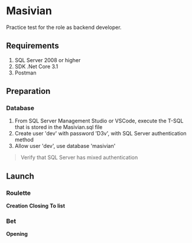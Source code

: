 # Masivian
Practice test for the role as backend developer.

## Requirements
1. SQL Server 2008 or higher
2. SDK .Net Core 3.1
3. Postman

## Preparation

### Database
1. From SQL Server Management Studio or VSCode, execute the T-SQL that is stored in the Masivian.sql file
2. Create user 'dev' with password 'D3v', with SQL Server authentication method
3. Allow user 'dev', use database 'masivian'

> Verify that SQL Server has mixed authentication

## Launch

### Roulette

**Creation**
**Closing**
**To list**

### Bet

**Opening**